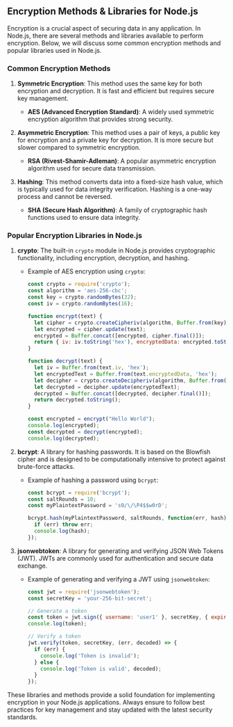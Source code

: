 ## Encryption Methods & Libraries for Node.js

Encryption is a crucial aspect of securing data in any application. In Node.js, there are several methods and libraries available to perform encryption. Below, we will discuss some common encryption methods and popular libraries used in Node.js.

### Common Encryption Methods

1. **Symmetric Encryption**: This method uses the same key for both encryption and decryption. It is fast and efficient but requires secure key management.
   - **AES (Advanced Encryption Standard)**: A widely used symmetric encryption algorithm that provides strong security.

2. **Asymmetric Encryption**: This method uses a pair of keys, a public key for encryption and a private key for decryption. It is more secure but slower compared to symmetric encryption.
   - **RSA (Rivest-Shamir-Adleman)**: A popular asymmetric encryption algorithm used for secure data transmission.

3. **Hashing**: This method converts data into a fixed-size hash value, which is typically used for data integrity verification. Hashing is a one-way process and cannot be reversed.
   - **SHA (Secure Hash Algorithm)**: A family of cryptographic hash functions used to ensure data integrity.

### Popular Encryption Libraries in Node.js

1. **crypto**: The built-in `crypto` module in Node.js provides cryptographic functionality, including encryption, decryption, and hashing.
   - Example of AES encryption using `crypto`:
     ```javascript
     const crypto = require('crypto');
     const algorithm = 'aes-256-cbc';
     const key = crypto.randomBytes(32);
     const iv = crypto.randomBytes(16);

     function encrypt(text) {
       let cipher = crypto.createCipheriv(algorithm, Buffer.from(key), iv);
       let encrypted = cipher.update(text);
       encrypted = Buffer.concat([encrypted, cipher.final()]);
       return { iv: iv.toString('hex'), encryptedData: encrypted.toString('hex') };
     }

     function decrypt(text) {
       let iv = Buffer.from(text.iv, 'hex');
       let encryptedText = Buffer.from(text.encryptedData, 'hex');
       let decipher = crypto.createDecipheriv(algorithm, Buffer.from(key), iv);
       let decrypted = decipher.update(encryptedText);
       decrypted = Buffer.concat([decrypted, decipher.final()]);
       return decrypted.toString();
     }

     const encrypted = encrypt("Hello World");
     console.log(encrypted);
     const decrypted = decrypt(encrypted);
     console.log(decrypted);
     ```

2. **bcrypt**: A library for hashing passwords. It is based on the Blowfish cipher and is designed to be computationally intensive to protect against brute-force attacks.
   - Example of hashing a password using `bcrypt`:
     ```javascript
     const bcrypt = require('bcrypt');
     const saltRounds = 10;
     const myPlaintextPassword = 's0/\/\P4$$w0rD';

     bcrypt.hash(myPlaintextPassword, saltRounds, function(err, hash) {
       if (err) throw err;
       console.log(hash);
     });
     ```

3. **jsonwebtoken**: A library for generating and verifying JSON Web Tokens (JWT). JWTs are commonly used for authentication and secure data exchange.
   - Example of generating and verifying a JWT using `jsonwebtoken`:
     ```javascript
     const jwt = require('jsonwebtoken');
     const secretKey = 'your-256-bit-secret';

     // Generate a token
     const token = jwt.sign({ username: 'user1' }, secretKey, { expiresIn: '1h' });
     console.log(token);

     // Verify a token
     jwt.verify(token, secretKey, (err, decoded) => {
       if (err) {
         console.log('Token is invalid');
       } else {
         console.log('Token is valid', decoded);
       }
     });
     ```

These libraries and methods provide a solid foundation for implementing encryption in your Node.js applications. Always ensure to follow best practices for key management and stay updated with the latest security standards.
